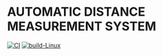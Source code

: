 # AUTOMATIC DISTANCE MEASUREMENT SYSTEM
[![CI](https://github.com/SoundaryalakshmiSaravanan/M2-EmbSys/actions/workflows/main.yml/badge.svg)](https://github.com/SoundaryalakshmiSaravanan/M2-EmbSys/actions/workflows/main.yml)
[![build-Linux](https://github.com/SoundaryalakshmiSaravanan/M2-EmbSys/actions/workflows/Build.yml/badge.svg)](https://github.com/SoundaryalakshmiSaravanan/M2-EmbSys/actions/workflows/Build.yml)
